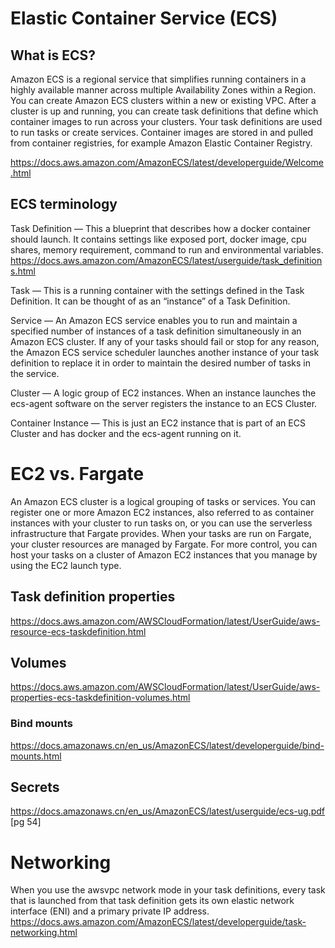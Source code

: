 # Elastic Container Service (ECS)

## What is ECS?

Amazon ECS is a regional service that simplifies running containers in a highly available manner across multiple Availability Zones within a Region. You can create Amazon ECS clusters within a new or existing VPC. After a cluster is up and running, you can create task definitions that define which container images to run across your clusters. Your task definitions are used to run tasks or create services. Container images are stored in and pulled from container registries, for example Amazon Elastic Container Registry.

https://docs.aws.amazon.com/AmazonECS/latest/developerguide/Welcome.html


## ECS terminology

Task Definition — This a blueprint that describes how a docker container should launch. It contains settings like exposed port, docker image, cpu shares, memory requirement, command to run and environmental variables.
https://docs.aws.amazon.com/AmazonECS/latest/userguide/task_definitions.html

Task — This is a running container with the settings defined in the Task Definition. It can be thought of as an “instance” of a Task Definition.

Service — An Amazon ECS service enables you to run and maintain a specified number of instances of a task definition simultaneously in an Amazon ECS cluster. If any of your tasks should fail or stop for any reason, the Amazon ECS service scheduler launches another instance of your task definition to replace it in order to maintain the desired number of tasks in the service.

Cluster — A logic group of EC2 instances. When an instance launches the ecs-agent software on the server registers the instance to an ECS Cluster.

Container Instance — This is just an EC2 instance that is part of an ECS Cluster and has docker and the ecs-agent running on it.

# EC2 vs. Fargate
An Amazon ECS cluster is a logical grouping of tasks or services. You can register one or more Amazon EC2 instances, also referred to as container instances with your cluster to run tasks on, or you can use the serverless infrastructure that Fargate provides. When your tasks are run on Fargate, your cluster resources are managed by Fargate.
For more control, you can host your tasks on a cluster of Amazon EC2 instances that you manage by using the EC2 launch type. 

## Task definition properties
https://docs.aws.amazon.com/AWSCloudFormation/latest/UserGuide/aws-resource-ecs-taskdefinition.html

## Volumes
https://docs.aws.amazon.com/AWSCloudFormation/latest/UserGuide/aws-properties-ecs-taskdefinition-volumes.html

### Bind mounts
https://docs.amazonaws.cn/en_us/AmazonECS/latest/developerguide/bind-mounts.html

## Secrets
https://docs.amazonaws.cn/en_us/AmazonECS/latest/userguide/ecs-ug.pdf [pg 54]

# Networking
When you use the awsvpc network mode in your task definitions, every task that is launched from that task definition gets its own elastic network interface (ENI) and a primary private IP address. 
https://docs.aws.amazon.com/AmazonECS/latest/developerguide/task-networking.html


